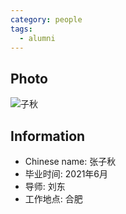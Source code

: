 ```yaml
---
category: people
tags:
  - alumni
---
```


## Photo

![子秋](https://user-images.githubusercontent.com/116997215/201503036-71100cd5-4633-457a-8d11-1e606eee50c4.jpg)

## Information

- Chinese name: 张子秋
- 毕业时间: 2021年6月
- 导师: 刘东
- 工作地点: 合肥
